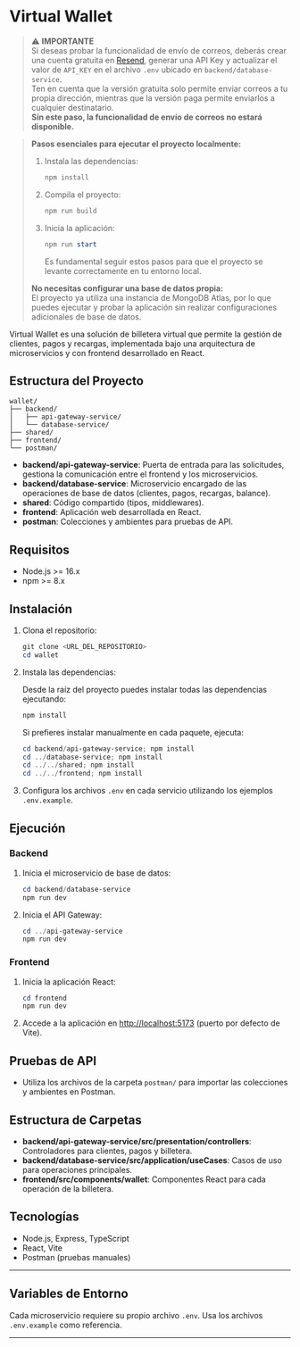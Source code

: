 # Virtual Wallet

> ⚠️ **IMPORTANTE**  
> Si deseas probar la funcionalidad de envío de correos, deberás crear una cuenta gratuita en [Resend](https://resend.com), generar una API Key y actualizar el valor de `API_KEY` en el archivo `.env` ubicado en `backend/database-service`.  
> Ten en cuenta que la versión gratuita solo permite enviar correos a tu propia dirección, mientras que la versión paga permite enviarlos a cualquier destinatario.  
> **Sin este paso, la funcionalidad de envío de correos no estará disponible.**

> **Pasos esenciales para ejecutar el proyecto localmente:**
>
> 1. Instala las dependencias:
>    ```powershell
>    npm install
>    ```
> 2. Compila el proyecto:
>    ```powershell
>    npm run build
>    ```
> 3. Inicia la aplicación:
>    ```powershell
>    npm run start
>    ```
>    Es fundamental seguir estos pasos para que el proyecto se levante correctamente en tu entorno local.
>
> **No necesitas configurar una base de datos propia:**  
> El proyecto ya utiliza una instancia de MongoDB Atlas, por lo que puedes ejecutar y probar la aplicación sin realizar configuraciones adicionales de base de datos.

Virtual Wallet es una solución de billetera virtual que permite la gestión de clientes, pagos y recargas, implementada bajo una arquitectura de microservicios y con frontend desarrollado en React.

## Estructura del Proyecto

```
wallet/
├── backend/
│   ├── api-gateway-service/
│   └── database-service/
├── shared/
├── frontend/
└── postman/
```

- **backend/api-gateway-service**: Puerta de entrada para las solicitudes, gestiona la comunicación entre el frontend y los microservicios.
- **backend/database-service**: Microservicio encargado de las operaciones de base de datos (clientes, pagos, recargas, balance).
- **shared**: Código compartido (tipos, middlewares).
- **frontend**: Aplicación web desarrollada en React.
- **postman**: Colecciones y ambientes para pruebas de API.

## Requisitos

- Node.js >= 16.x
- npm >= 8.x

## Instalación

1. Clona el repositorio:

   ```powershell
   git clone <URL_DEL_REPOSITORIO>
   cd wallet
   ```

2. Instala las dependencias:

   Desde la raíz del proyecto puedes instalar todas las dependencias ejecutando:

   ```powershell
   npm install
   ```

   Si prefieres instalar manualmente en cada paquete, ejecuta:

   ```powershell
   cd backend/api-gateway-service; npm install
   cd ../database-service; npm install
   cd ../../shared; npm install
   cd ../../frontend; npm install
   ```

3. Configura los archivos `.env` en cada servicio utilizando los ejemplos `.env.example`.

## Ejecución

### Backend

1. Inicia el microservicio de base de datos:

   ```powershell
   cd backend/database-service
   npm run dev
   ```

2. Inicia el API Gateway:

   ```powershell
   cd ../api-gateway-service
   npm run dev
   ```

### Frontend

1. Inicia la aplicación React:

   ```powershell
   cd frontend
   npm run dev
   ```

2. Accede a la aplicación en [http://localhost:5173](http://localhost:5173) (puerto por defecto de Vite).

## Pruebas de API

- Utiliza los archivos de la carpeta `postman/` para importar las colecciones y ambientes en Postman.

## Estructura de Carpetas

- **backend/api-gateway-service/src/presentation/controllers**: Controladores para clientes, pagos y billetera.
- **backend/database-service/src/application/useCases**: Casos de uso para operaciones principales.
- **frontend/src/components/wallet**: Componentes React para cada operación de la billetera.

## Tecnologías

- Node.js, Express, TypeScript
- React, Vite
- Postman (pruebas manuales)

---

## Variables de Entorno

Cada microservicio requiere su propio archivo `.env`. Usa los archivos `.env.example` como referencia.

---
